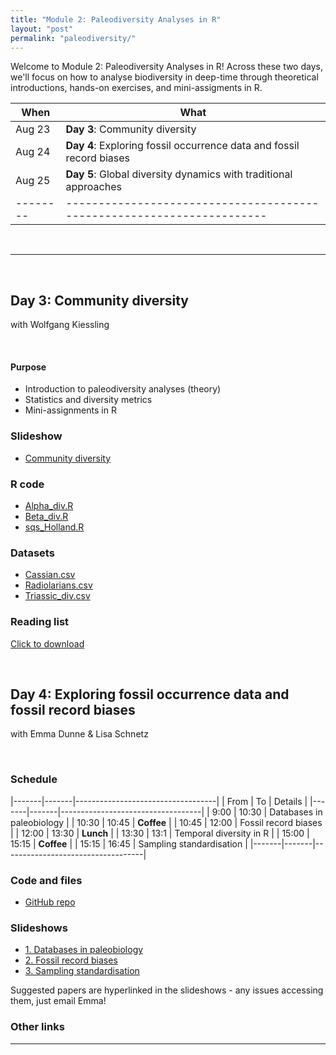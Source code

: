 ```yaml
---
title: "Module 2: Paleodiversity Analyses in R"
layout: "post" 
permalink: "paleodiversity/"
---
```


Welcome to Module 2: Paleodiversity Analyses in R! Across these two days, we'll focus on how to analyse biodiversity in deep-time through theoretical introductions, hands-on exercises, and mini-assigments in R. 


| When   | What                                                                 |
|--------|----------------------------------------------------------------------|
| Aug 23 | **Day 3**: Community diversity                                       |
| Aug 24 | **Day 4**: Exploring fossil occurrence data and fossil record biases |
| Aug 25 | **Day 5**: Global diversity dynamics with traditional approaches     |
|--------|----------------------------------------------------------------------|

<br>

- - -

<br>

## Day 3: Community diversity
with Wolfgang Kiessling

<br>

#### Purpose
- Introduction to paleodiversity analyses (theory)
- Statistics and diversity metrics
- Mini-assignments in R


### Slideshow
- [Community diversity]({{site.baseurl}}/data/2_paleodiversity/CommunityDiversity2023.pptx)

### R code
- [Alpha_div.R]({{site.baseurl}}/data/2_paleodiversity/Alpha_div.R)
- [Beta_div.R]({{site.baseurl}}/data/2_paleodiversity/Beta_div.R)
- [sqs_Holland.R]({{site.baseurl}}/data/2_paleodiversity/sqs_Holland.R)


### Datasets
- [Cassian.csv]({{site.baseurl}}/data/2_paleodiversity/Cassian.csv)
- [Radiolarians.csv]({{site.baseurl}}/data/2_paleodiversity/Radiolarians.csv)
- [Triassic_div.csv]({{site.baseurl}}/data/2_paleodiversity/Triassic_div.csv)


### Reading list
[Click to download]({{site.baseurl}}/data/2_paleodiversity/ReadingList_Kiessling.docx)

<br>


## Day 4: Exploring fossil occurrence data and fossil record biases
with Emma Dunne & Lisa Schnetz

<br>

### Schedule

|-------|-------|-----------------------------------|
| From  | To    | Details                           |
|-------|-------|-----------------------------------|
| 9:00  | 10:30 | Databases in paleobiology         |
| 10:30 | 10:45 | **Coffee**                        |
| 10:45 | 12:00 | Fossil record biases              |
| 12:00 | 13:30 | **Lunch**                         |
| 13:30 | 13:1  | Temporal diversity in R           |
| 15:00 | 15:15 | **Coffee**                        |
| 15:15 | 16:45 | Sampling standardisation          |
|-------|-------|-----------------------------------|

### Code and files
- [GitHub repo]()

### Slideshows
- [1. Databases in paleobiology]({{site.baseurl}}/data/1_toolset/Dunne_data_sharing_standards)
- [2. Fossil record biases]({{site.baseurl}}/data/1_toolset/Dunne_data_sharing_standards)
- [3. Sampling standardisation]({{site.baseurl}}/data/1_toolset/Dunne_data_sharing_standards)

Suggested papers are hyperlinked in the slideshows - any issues accessing them, just email Emma!

### Other links



- - -



